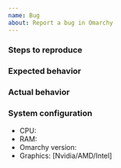 ```yaml
---
name: Bug
about: Report a bug in Omarchy
---
```


<!-- Remember that Omarchy is an open source gift, not a product you're buying from a vendor. -->

### Steps to reproduce

### Expected behavior

### Actual behavior

### System configuration

- CPU:
- RAM:
- Omarchy version:
- Graphics: [Nvidia/AMD/Intel]
